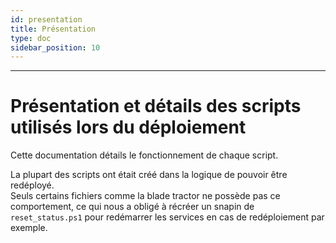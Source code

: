 ```yaml
---
id: presentation
title: Présentation
type: doc
sidebar_position: 10
---
```


---

# Présentation et détails des scripts utilisés lors du déploiement

Cette documentation détails le fonctionnement de chaque script.

La plupart des scripts ont était créé dans la logique de pouvoir être redéployé.<br/>
Seuls certains fichiers comme la blade tractor ne possède pas ce comportement, ce qui nous a obligé à récréer un snapin de `reset_status.ps1` pour redémarrer les services en cas de redéploiement par exemple.
